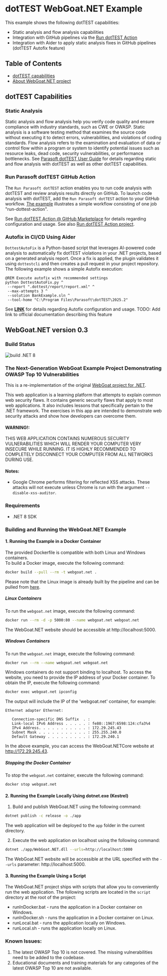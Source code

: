 # dotTEST WebGoat.NET Example

This example shows the following dotTEST capabilities:

- Static analysis and flow analysis capabilities
- Integration with GitHub pipelines via the [Run dotTEST Action](https://github.com/parasoft/run-dottest-action)
- Integration with Aider to apply static analysis fixes in GitHub pipelines (dotTEST Autofix feature)

## Table of Contents

- [dotTEST capabilities](#dotTEST-capabilities)
- [About WebGoat.NET project](#WebGoatNET-version-03)

## dotTEST Capabilities

### Static Analysis

Static analysis and flow analysis help you verify code quality and ensure compliance with industry standards, such as CWE or OWASP. Static analysis is a software testing method that examines the source code without executing it to detect errors, vulnerabilities, and violations of coding standards. Flow analysis refers to the examination and evaluation of data or control flow within a program or system to identify potential issues such as resource leaks, dead code, security vulnerabilities, or performance bottlenecks. 
See [Parasoft dotTEST User Guide](https://docs.parasoft.com/display/DOTTEST20251) for details regarding static and flow analysis with dotTEST as well as other dotTEST capabilities.

### Run Parasoft dotTEST GitHub Action

The `Run Parasoft dotTEST` action enables you to run code analysis with dotTEST and review analysis results directly on GitHub. To launch code analysis with dotTEST, add the `Run Parasoft dotTEST` action to your GitHub workflow. [The example](https://github.com/parasoft/run-dottest-action/blob/master/samples/run-dottest-analyzer-template.yml) illustrates a simple workflow consisting of one job "run-dottest-action".

See [Run dotTEST Action @ GitHub Marketplace](https://github.com/marketplace/actions/run-parasoft-dottest) for details regarding configuration and usage.
See also [Run dotTEST Action project](https://github.com/parasoft/run-dottest-action).


### Autofix in CI/CD Using Aider

`DottestAutoFix` is a Python-based script that leverages AI-powered code analysis to automatically fix dotTEST violations in your .NET projects, based on a generated analysis report. Once a fix is applied, the plugin validates it using `dottestcli` and then creates a pull request in your project repository.
The following example shows a simple Autofix execution:
```batch
@REM Execute autofix with recommended settings
python DottestAutoFix.py ^
 --report ".dottest/report/report.xml" ^
 --max-attempts 3 ^
 --solution BankExample.sln ^
 --tool-home "C:\Program Files\Parasoft\dotTEST\2025.2"
```

See [**LINK**](https://docs.parasoft.com/display/DOTTEST20252/Fixing+Violations+Using+Autofix) for details regarding Autofix configuration and usage.
TODO: Add link to official documentation describing this feature

## WebGoat.NET version 0.3

### Build Status

![build .NET 8](https://github.com/tobyash86/WebGoat.NET/workflows/build%20.NET%208/badge.svg)

### The Next-Generation WebGoat Example Project Demonstrating OWASP Top 10 Vulnerabilities

This is a re-implementation of the original [WebGoat project for .NET](https://github.com/rappayne/WebGoat.NET).

This web application is a learning platform that attempts to explain 
common web security flaws. It contains generic security flaws that apply to
most web applications. It also includes lessons that specifically pertain to
the .NET framework. The exercises in this app are intended to demonstrate 
web security attacks and show how developers can overcome them.

#### WARNING!: 
THIS WEB APPLICATION CONTAINS NUMEROUS SECURITY VULNERABILITIES 
WHICH WILL RENDER YOUR COMPUTER VERY INSECURE WHILE RUNNING. IT IS HIGHLY
RECOMMENDED TO COMPLETELY DISCONNECT YOUR COMPUTER FROM ALL NETWORKS DURING USE.

#### Notes:
 - Google Chrome performs filtering for reflected XSS attacks. These attacks
   will not execute unless Chrome is run with the argument 
   `--disable-xss-auditor`.

### Requirements
- .NET 8 SDK

### Building and Running the WebGoat.NET Example

#### 1. Running the Example in a Docker Container

The provided Dockerfile is compatible with both Linux and Windows containers.  
To build a Docker image, execute the following command:

```sh
docker build --pull --rm -t webgoat.net .
```

Please note that the Linux image is already built by the pipeline and can be pulled from [here](https://github.com/users/tobyash86/packages?repo_name=WebGoat.NET).

##### Linux Containers

To run the `webgoat.net` image, execute the following command:

```sh
docker run --rm -d -p 5000:80 --name webgoat.net webgoat.net
```

The WebGoat.NET website should be accessible at http://localhost:5000.

##### Windows Containers

To run the `webgoat.net` image, execute the following command:

```sh
docker run --rm --name webgoat.net webgoat.net
```

Windows containers do not support binding to localhost. To access the website, you need to provide the IP address of your Docker container. To obtain the IP, execute the following command:

```sh
docker exec webgoat.net ipconfig
```
The output will include the IP of the 'webgoat.net' container, for example:

```
Ethernet adapter Ethernet:

   Connection-specific DNS Suffix  . : 
   Link-local IPv6 Address . . . . . : fe80::1967:6598:124:cfa3%4
   IPv4 Address. . . . . . . . . . . : 172.29.245.43
   Subnet Mask . . . . . . . . . . . : 255.255.240.0
   Default Gateway . . . . . . . . . : 172.29.240.1
```

In the above example, you can access the WebGoat.NETCore website at http://172.29.245.43.

##### Stopping the Docker Container

To stop the `webgoat.net` container, execute the following command:

```sh
docker stop webgoat.net
```

#### 2. Running the Example Locally Using dotnet.exe (Kestrel)

1. Build and publish WebGoat.NET using the following command:

```sh
dotnet publish -c release -o ./app 
```

The web application will be deployed to the `app` folder in the current directory.

2. Execute the web application on localhost using the following command:

```sh
dotnet ./app/WebGoat.NET.dll --urls=http://localhost:5000
```

The WebGoat.NET website will be accessible at the URL specified with the `--urls` parameter: http://localhost:5000.

#### 3. Running the Example Using a Script
The WebGoat.NET project ships with scripts that allow you to conveniently run the web application. The following scripts are located in the `script` directory at the root of the project:
- runInDocker.bat - runs the application in a Docker container on Windows.
- runInDocker.sh - runs the application in a Docker container on Linux.
- runLocal.bat - runs the application locally on Windows.
- runLocal.sh - runs the application locally on Linux.

### Known Issues:

1. The latest OWASP Top 10 is not covered. The missing vulnerabilities need to be added to the codebase.
2. Educational documents and training materials for any categories of the latest OWASP Top 10 are not available.








